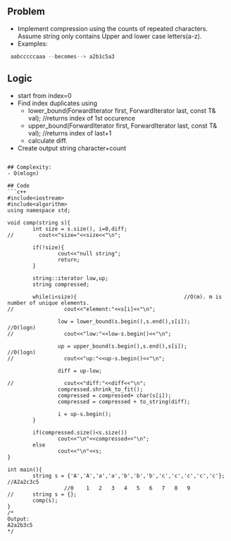 ## Problem
- Implement compression using the counts of repeated characters. Assume string only contains Upper and lower case letters(a-z).
- Examples:
```c++
 aabcccccaaa --becomes--> a2b1c5a3
```

## Logic
- start from index=0
- Find index duplicates using
  - lower_bound(ForwardIterator first, ForwardIterator last, const T& val); //returns index of 1st occurence
  - upper_bound(ForwardIterator first, ForwardIterator last, const T& val); //returns index of last+1
  - calculate diff.
- Create output string character+count
```

## Complexity:
- O(mlogn)

## Code
```c++
#include<iostream>
#include<algorithm>
using namespace std;

void comp(string s){
        int size = s.size(), i=0,diff;
//        cout<<"size="<<size<<"\n";

        if(!size){
                cout<<"null string";
                return;
        }

        string::iterator low,up;
        string compressed;

        while(i<size){                                  //O(m). m is number of unique elements.
//                cout<<"element:"<<s[i]<<"\n";

                low = lower_bound(s.begin(),s.end(),s[i]);      //O(logn)
//                cout<<"low:"<<low-s.begin()<<"\n";

                up = upper_bound(s.begin(),s.end(),s[i]);       //O(logn)
//                cout<<"up:"<<up-s.begin()<<"\n";

                diff = up-low;

//                cout<<"diff:"<<diff<<"\n";
                compressed.shrink_to_fit();
                compressed = compressed+ char(s[i]);
                compressed = compressed + to_string(diff);

                i = up-s.begin();
        }

        if(compressed.size()<s.size())
                cout<<"\n"<<compressed<<"\n";
        else
                cout<<"\n"<<s;
}

int main(){
        string s = {'A','A','a','a','b','b','b','c','c','c','c','c'};   //A2a2c3c5
                  //0    1   2   3   4   5   6   7   8   9
//      string s = {};  
        comp(s);
}
/*
Output:
A2a2b3c5
*/
```
